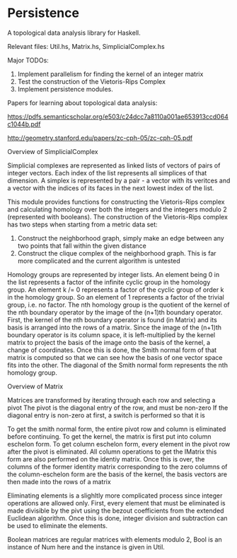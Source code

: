 # Persistence
A topological data analysis library for Haskell.

Relevant files: Util.hs, Matrix.hs, SimplicialComplex.hs

Major TODOs:
1) Implement parallelism for finding the kernel of an integer matrix
2) Test the construction of the Vietoris-Rips Complex
3) Implement persistence modules.

Papers for learning about topological data analysis:

https://pdfs.semanticscholar.org/e503/c24dcc7a8110a001ae653913ccd064c1044b.pdf

http://geometry.stanford.edu/papers/zc-cph-05/zc-cph-05.pdf

Overview of SimplicialComplex

Simplicial complexes are represented as linked lists of vectors of pairs of integer vectors.
Each index of the list represents all simplices of that dimension.
A simplex is represented by a pair - a vector with its veritces and a vector with the indices
of its faces in the next lowest index of the list.

This module provides functions for constructing the Vietoris-Rips complex and calculating homology
over both the integers and the integers modulo 2 (represented with booleans).
The construction of the Vietoris-Rips complex has two steps when starting from a metric data set:
1) Construct the neighborhood graph, simply make an edge between any two points that fall within the given distance
2) Construct the clique complex of the neighborhood graph. This is far more complicated and the current algorithm is untested

Homology groups are represented by integer lists. An element being 0 in the list represents a factor
of the infinite cyclic group in the homology group. An element k /= 0 represents a factor of the
cyclic group of order k in the homology group. So an element of 1 represents a factor of the trivial group, i.e. no factor.
The nth homology group is the quotient of the kernel of the nth boundary operator by the image of the (n+1)th boundary operator.
First, the kernel of the nth boundary operator is found (in Matrix) and its basis is arranged into the rows of a matrix.
Since the image of the (n+1)th boundary operator is its column space, it is left-multiplied by the kernel matrix
to project the basis of the image onto the basis of the kernel, a change of coordinates. Once this is done,
the Smith normal form of that matrix is computed so that we can see how the basis of one vector space fits into the other.
The diagonal of the Smith normal form represents the nth homology group.

Overview of Matrix

Matrices are transformed by iterating through each row and selecting a pivot
The pivot is the diagonal entry of the row, and must be non-zero
If the diagonal entry is non-zero at first, a switch is performed so that it is

To get the smith normal form, the entire pivot row and column is eliminated before continuing.
To get the kernel, the matrix is first put into column eschelon form. To get column eschelon form,
every element in the pivot row after the pivot is eliminated. All column operations to get the
IMatrix this form are also performed on the identiy matrix. Once this is over, the columns of
the former identity matrix corresponding to the zero columns of the column-eschelon form are the
basis of the kernel, the basis vectors are then made into the rows of a matrix

Eliminating elements is a slighltly more complicated process since integer operations are allowed only.
First, every element that must be eliminated is made divisible by the pivt using the bezout coefficients
from the extended Euclidean algorithm. Once this is done, integer division and subtraction can be used
to eliminate the elements.

Boolean matrices are regular matrices with elements modulo 2, Bool is an instance
of Num here and the instance is given in Util.
